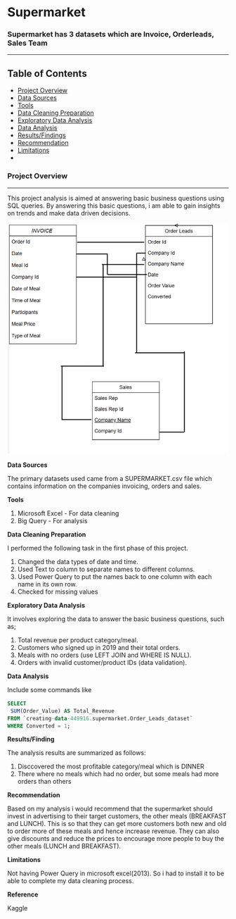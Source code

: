 # Supermarket
### Supermarket has 3 datasets which are Invoice, Orderleads, Sales Team 
---

## Table of Contents
- [Project Overview](#project-overview) 
 - [Data Sources](*data-sources)
 - [Tools](*tools)
 - [Data Cleaning Preparation](*data-cleaning_preparation)
 - [Exploratory Data Analysis](*exploratory-data-analysis)
 - [Data Analysis](*data-analysis)
 - [Results/Findings](*results/findings)
 - [Recommendation](*recommendation)
 - [Limitations](*limitations)
 - 

### Project Overview
---
This project analysis is aimed at answering basic business questions using SQL queries. By answering this basic questions, i am able to gain insights on trends and make data driven decisions. 

![alt](https://github.com/Awasume-Marylin/Supermarket/blob/f287ef7929f877a40f144705b191777ae656e820/Images/Relational%20Database.png)

**Data Sources**

The primary datasets used came from a SUPERMARKET.csv file which contains information on the companies invoicing, orders and sales.

**Tools**

1. Microsoft Excel - For data cleaning
2. Big Query - For analysis

**Data Cleaning Preparation**

I performed the following task in the first phase of this project. 
1. Changed the data types of date and time.
2. Used Text to column to separate names to different columns.
3. Used Power Query to put the names back to one column with each name in its own row.
4. Checked for missing values

**Exploratory Data Analysis**

It involves exploring the data to answer the basic business questions, such as;
1. Total revenue per product category/meal.
2. Customers who signed up in 2019 and their total orders.
3. Meals with no orders (use LEFT JOIN and WHERE IS NULL).
4. Orders with invalid customer/product IDs (data validation).
   
**Data Analysis**

Include some commands like

```sql
SELECT 
 SUM(Order_Value) AS Total_Revenue 
FROM `creating-data-449916.supermarket.Order_Leads_dataset` 
WHERE Converted = 1;
```
**Results/Finding**

The analysis results are summarized as follows:
1. Disccovered the most profitable category/meal which is DINNER
2. There where no meals which had no order, but some meals had more orders than others

**Recommendation**

Based on my analysis i would recommend that the supermarket should invest in advertising to their target customers, the other meals (BREAKFAST and LUNCH). This is so that they can get more customers both new and old to order more of these meals and hence increase revenue.
They can also give discounts and reduce the prices to encourage more people to buy the other meals (LUNCH and BREAKFAST).

**Limitations**

Not having Power Query in microsoft excel(2013). So i had to install it to be able to complete my data cleaning process.

**Reference**

Kaggle














   
